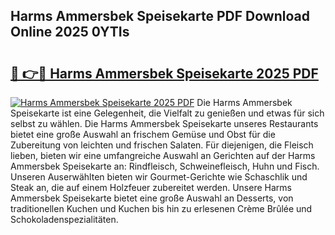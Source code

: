 ## Harms Ammersbek Speisekarte PDF Download Online 2025 0YTIs

# <h2><a href="http://gca64l.nevu.top/?p=Harms+Ammersbek+Speisekarte">🔗 👉🔴 Harms Ammersbek Speisekarte 2025 PDF</a></h2>

[![Harms Ammersbek Speisekarte 2025 PDF](https://i.imgur.com/dBaPXMq.png)](http://gca64l.nevu.top/?p=Harms+Ammersbek+Speisekarte)
Die Harms Ammersbek Speisekarte ist eine Gelegenheit, die Vielfalt zu genießen und etwas für sich selbst zu wählen. Die Harms Ammersbek Speisekarte unseres Restaurants bietet eine große Auswahl an frischem Gemüse und Obst für die Zubereitung von leichten und frischen Salaten. Für diejenigen, die Fleisch lieben, bieten wir eine umfangreiche Auswahl an Gerichten auf der Harms Ammersbek Speisekarte an: Rindfleisch, Schweinefleisch, Huhn und Fisch. Unseren Auserwählten bieten wir Gourmet-Gerichte wie Schaschlik und Steak an, die auf einem Holzfeuer zubereitet werden. Unsere Harms Ammersbek Speisekarte bietet eine große Auswahl an Desserts, von traditionellen Kuchen und Kuchen bis hin zu erlesenen Crème Brûlée und Schokoladenspezialitäten.
